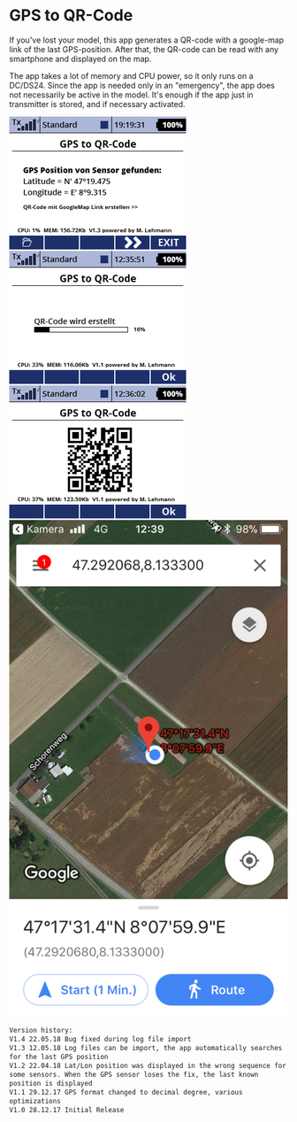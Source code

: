 # GPS to QR-Code

If you've lost your model, this app generates a QR-code with a google-map link 
of the last GPS-position. After that, the QR-code can be read with 
any smartphone and displayed on the map.

The app takes a lot of memory and CPU power, so it only runs on a DC/DS24.
Since the app is needed only in an "emergency", the app does not necessarily
be active in the model. It's enough if the app just in transmitter is stored, 
and if necessary activated.

![screen001](https://raw.githubusercontent.com/nightflyer88/Lua_gpsQRcode/master/img/Screen001.bmp)
![screen002](https://raw.githubusercontent.com/nightflyer88/Lua_gpsQRcode/master/img/Screen002.bmp)
![screen003](https://raw.githubusercontent.com/nightflyer88/Lua_gpsQRcode/master/img/Screen003.bmp)
![iphone](https://raw.githubusercontent.com/nightflyer88/Lua_gpsQRcode/master/img/iPhone.png)

```
Version history:
V1.4 22.05.18 Bug fixed during log file import
V1.3 12.05.18 Log files can be import, the app automatically searches for the last GPS position
V1.2 22.04.18 Lat/Lon position was displayed in the wrong sequence for some sensors. When the GPS sensor loses the fix, the last known position is displayed
V1.1 29.12.17 GPS format changed to decimal degree, various optimizations
V1.0 28.12.17 Initial Release
```